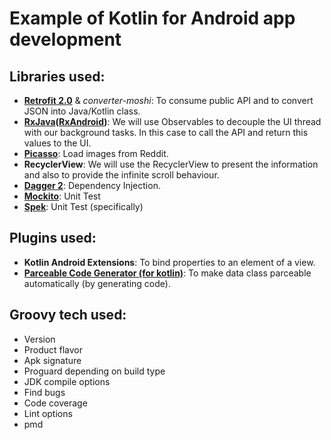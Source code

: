 # Example of Kotlin for Android app development

## Libraries used:
- [**Retrofit 2.0**](https://github.com/square/retrofit) & _converter-moshi_: To consume public API and to convert JSON into Java/Kotlin class.
- **[RxJava](https://github.com/ReactiveX/RxJava)([RxAndroid](https://github.com/ReactiveX/RxAndroid))**: We will use Observables to decouple the UI thread with our background tasks. In this case to call the API and return this values to the UI.
- [**Picasso**](https://github.com/square/picasso): Load images from Reddit.
- **RecyclerView**: We will use the RecyclerView to present the information and also to provide the infinite scroll behaviour.
- [**Dagger 2**](https://github.com/google/dagger): Dependency Injection.
- [**Mockito**](http://site.mockito.org/): Unit Test
- [**Spek**](http://spekframework.org/): Unit Test (specifically)

## Plugins used:
- **Kotlin Android Extensions**: To bind properties to an element of a view.
- [**Parceable Code Generator (for kotlin)**](https://github.com/nekocode/android-parcelable-intellij-plugin-kotlin): To make data class parceable automatically (by generating code).

## Groovy tech used:
- Version
- Product flavor
- Apk signature
- Proguard depending on build type
- JDK compile options
- Find bugs
- Code coverage
- Lint options
- pmd
